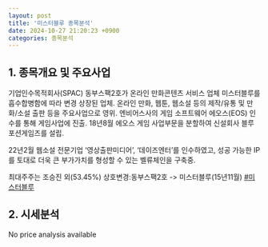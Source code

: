 ```yaml
---
layout: post
title: '미스터블루 종목분석'
date: 2024-10-27 21:20:23 +0900
categories: 종목분석
---
```


## 1. 종목개요 및 주요사업

기업인수목적회사(SPAC) 동부스팩2호가 온라인 만화콘텐츠 서비스 업체 미스터블루를 흡수합병함에 따라 변경 상장된 업체. 온라인 만화, 웹툰, 웹소설 등의 제작/유통 및 만화/소설 출판 등을 주요사업으로 영위. 엔비어스사의 게임 소프트웨어 에오스(EOS) 인수를 통해 게임사업에 진출. 18년8월 에오스 게임 사업부문을 분할하여 신설회사 블루포션게임즈를 설립.

22년2월 웹소설 전문기업 ‘영상출판미디어’, ‘데이즈엔터’를 인수하였고, 성공 가능한 IP를 토대로 더욱 큰 부가가치를 형성할 수 있는 벨류체인을 구축중.

최대주주는 조승진 외(53.45%) 상호변경:동부스팩2호 -> 미스터블루(15년11월)
[#미스터블루](#)

## 2. 시세분석

No price analysis available
